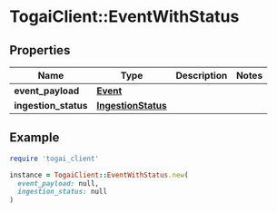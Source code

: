 # TogaiClient::EventWithStatus

## Properties

| Name | Type | Description | Notes |
| ---- | ---- | ----------- | ----- |
| **event_payload** | [**Event**](Event.md) |  |  |
| **ingestion_status** | [**IngestionStatus**](IngestionStatus.md) |  |  |

## Example

```ruby
require 'togai_client'

instance = TogaiClient::EventWithStatus.new(
  event_payload: null,
  ingestion_status: null
)
```


